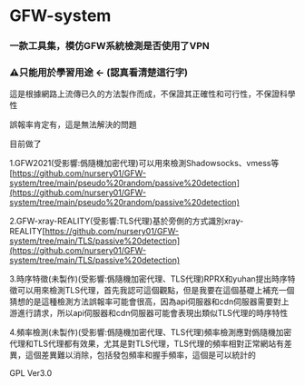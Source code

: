 # GFW-system

### 一款工具集，模仿GFW系統檢測是否使用了VPN

### ⚠️只能用於學習用途 <- (認真看清楚這行字)

這是根據網路上流傳已久的方法製作而成，不保證其正確性和可行性，不保證科學性

誤報率肯定有，這是無法解決的問題

目前做了

1.GFW2021(受影響:僞隨機加密代理)可以用來檢測Shadowsocks、vmess等[https://github.com/nursery01/GFW-system/tree/main/pseudo%20random/passive%20detection](https://github.com/nursery01/GFW-system/tree/main/pseudo%20random/passive%20detection)

2.GFW-xray-REALITY(受影響:TLS代理)基於旁側的方式識別xray-REALITY[https://github.com/nursery01/GFW-system/tree/main/TLS/passive%20detection](https://github.com/nursery01/GFW-system/tree/main/TLS/passive%20detection)

3.時序特徵(未製作)(受影響:僞隨機加密代理、TLS代理)RPRX和yuhan提出時序特徵可以用來檢測TLS代理，首先我認可這個觀點，但是我要在這個基礎上補充一個猜想的是這種檢測方法誤報率可能會很高，因為api伺服器和cdn伺服器需要對上游進行請求，所以api伺服器和cdn伺服器可能會表現出類似TLS代理的時序特性

4.頻率檢測(未製作)(受影響:僞隨機加密代理、TLS代理)頻率檢測應對僞隨機加密代理和TLS代理都有效果，尤其是對TLS代理，TLS代理的頻率相對正常網站有差異，這個差異難以消除，包括發包頻率和握手頻率，這個是可以統計的

GPL Ver3.0

